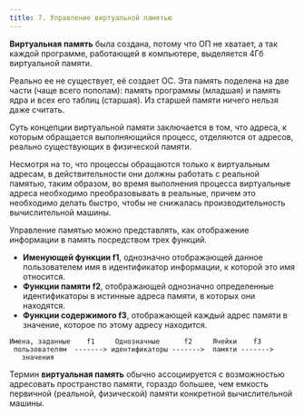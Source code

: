 ```yaml
---
title: 7. Управление виртуальной памятью
---
```


**Виртуальная память** была создана, потому что ОП не хватает, а так каждой программе, работающей в компьютере, выделяется 4Гб виртуальной памяти. 

Реально ее не существует, её создает ОС. Эта память поделена на две части (чаще всего пополам): память программы (младшая) и память ядра и всех его таблиц (старшая). Из старшей памяти ничего нельзя даже считать.

Суть концепции виртуальной памяти заключается в том, что адреса, к которым обращается выполняющийся процесс, отделяются от адресов, реально существующих в физической памяти. 

Несмотря на то, что процессы обращаются только к виртуальным адресам, в действительности они должны работать с реальной памятью, таким образом, во время выполнения процесса виртуальные адреса необходимо преобразовывать в реальные, причем это необходимо делать быстро, чтобы не снижалась производительность вычислительной машины.

Управление памятью можно представлять, как отображение информации в память посредством трех функций.

- **Именующей функции f1**, однозначно отображающей данное пользователем имя в идентификатор информации, к которой это имя относится.
- **Функции памяти f2**, отображающей однозначно определенные идентификаторы в истинные адреса памяти, в которых они находятся.
- **Функции содержимого f3**, отображающей каждый адрес памяти в значение, которое по этому адресу находится. 

```
Имена, заданные    f1     Однозначные      f2     Ячейки    f3
 пользователям  -------> идентификаторы ------->  памяти ------->
   значения
```

Термин **виртуальная память** обычно ассоциируется с возможностью адресовать пространство памяти, гораздо большее, чем емкость первичной (реальной, физической) памяти конкретной вычислительной машины.
